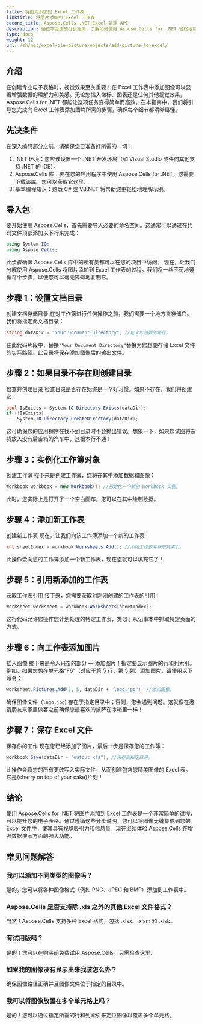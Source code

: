 ```yaml
---
title: 将图片添加到 Excel 工作表
linktitle: 将图片添加到 Excel 工作表
second_title: Aspose.Cells .NET Excel 处理 API
description: 通过本全面的分步指南，了解如何使用 Aspose.Cells for .NET 轻松地将图片添加到 Excel 工作表。增强您的电子表格。
type: docs
weight: 12
url: /zh/net/excel-ole-picture-objects/add-picture-to-excel/
---
```

## 介绍
在创建专业电子表格时，视觉效果至关重要！在 Excel 工作表中添加图像可以显著增强数据的理解力和美感。无论您插入徽标、图表还是任何其他视觉效果，Aspose.Cells for .NET 都能让这项任务变得简单而高效。在本指南中，我们将引导您完成向 Excel 工作表添加图片所需的步骤，确保每个细节都清晰易懂。
## 先决条件
在深入编码部分之前，请确保您已准备好所需的一切：
1. .NET 环境：您应该设置一个 .NET 开发环境（如 Visual Studio 或任何其他支持 .NET 的 IDE）。
2.  Aspose.Cells 库：要在您的应用程序中使用 Aspose.Cells for .NET，您需要下载该库。您可以获取它[这里](https://releases.aspose.com/cells/net/).
3. 基本编程知识：熟悉 C# 或 VB.NET 将帮助您更轻松地理解示例。
## 导入包
要开始使用 Aspose.Cells，首先需要导入必要的命名空间。这通常可以通过在代码文件顶部添加以下行来完成：
```csharp
using System.IO;
using Aspose.Cells;
```
此步骤确保 Aspose.Cells 库中的所有类都可以在您的项目中访问。
现在，让我们分解使用 Aspose.Cells 将图片添加到 Excel 工作表的过程。我们将一丝不苟地遵循每个步骤，以便您可以毫无障碍地复制它。
## 步骤 1：设置文档目录
创建文档存储目录
在对工作簿进行任何操作之前，我们需要一个地方来存储它。我们将指定此文档目录：
```csharp
string dataDir = "Your Document Directory"; //定义您想要的路径。
```
在此代码片段中，替换`"Your Document Directory"`替换为您想要存储 Excel 文件的实际路径。此目录将保存添加图像后的输出文件。
## 步骤 2：如果目录不存在则创建目录
检查并创建目录
检查目录是否存在始终是一个好习惯。如果不存在，我们将创建它：
```csharp
bool IsExists = System.IO.Directory.Exists(dataDir);
if (!IsExists)
    System.IO.Directory.CreateDirectory(dataDir);
```
这可确保您的应用程序在找不到目录时不会抛出错误。想象一下，如果您试图将杂货放入没有后备箱的汽车中，这根本行不通！
## 步骤 3：实例化工作簿对象
创建工作簿
接下来是创建工作簿，您将在其中添加数据和图像：
```csharp
Workbook workbook = new Workbook(); //初始化一个新的 Workbook 实例。
```
此时，您实际上是打开了一个空白画布，您可以在其中绘制数据。
## 步骤 4：添加新工作表
创建新工作表
现在，让我们向该工作簿添加一个新的工作表：
```csharp
int sheetIndex = workbook.Worksheets.Add(); //添加工作表并获取其索引。
```
此操作会向您的工作簿添加一个新工作表，现在您就可以填充它了！
## 步骤 5：引用新添加的工作表
获取工作表引用
接下来，您需要获取对刚刚创建的工作表的引用：
```csharp
Worksheet worksheet = workbook.Worksheets[sheetIndex];
```
这行代码允许您操作您计划处理的特定工作表，类似于从记事本中抓取特定页面的方式。
## 步骤 6：向工作表添加图片
插入图像
接下来是令人兴奋的部分 — 添加图片！指定要显示图片的行和列索引。例如，如果您想在单元格“F6”（对应于第 5 行、第 5 列）添加图片，请使用以下命令：
```csharp
worksheet.Pictures.Add(5, 5, dataDir + "logo.jpg"); //添加图像。
```
确保图像文件（`logo.jpg`) 存在于指定目录中；否则，您会遇到问题。这就像在邀请朋友来家里做客之前确保您最喜欢的披萨在冰箱里一样！
## 步骤 7：保存 Excel 文件
保存你的工作
现在您已经添加了图片，最后一步是保存您的工作簿：
```csharp
workbook.Save(dataDir + "output.xls"); //保存到指定目录。
```
此操作会将您的所有更改写入实际文件，从而创建包含您精美图像的 Excel 表。它是{cherry on top of your cake}片刻！
## 结论
使用 Aspose.Cells for .NET 将图片添加到 Excel 工作表是一个非常简单的过程，可以提升您的电子表格。通过遵循这些分步说明，您可以将图像无缝集成到您的 Excel 文件中，使其具有视觉吸引力和信息量。现在继续体验 Aspose.Cells 在增强数据演示方面的强大功能。
## 常见问题解答
### 我可以添加不同类型的图像吗？
是的，您可以将各种图像格式（例如 PNG、JPEG 和 BMP）添加到工作表中。
### Aspose.Cells 是否支持除 .xls 之外的其他 Excel 文件格式？
当然！Aspose.Cells 支持多种 Excel 格式，包括 .xlsx、.xlsm 和 .xlsb。
### 有试用版吗？
是的！您可以在购买前免费试用 Aspose.Cells。只需检查[这里](https://releases.aspose.com/).
### 如果我的图像没有显示出来我该怎么办？
确保图像路径正确并且图像文件位于指定的目录中。
### 我可以将图像放置在多个单元格上吗？
是的！您可以通过指定所需的行和列索引来定位图像以覆盖多个单元格。